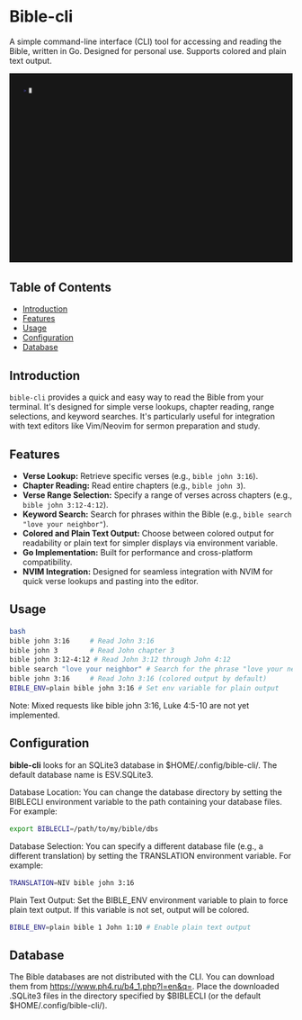 # Bible-cli
A simple command-line interface (CLI) tool for accessing and reading the Bible, written in Go. Designed for personal use. Supports colored and plain text output.

<img alt="Bible CLI Tool" src="https://raw.githubusercontent.com/ButbkaDrug/bible/refs/heads/master/bible.gif" width="600" />


## Table of Contents

- [Introduction](#introduction)
- [Features](#features)
- [Usage](#usage)
- [Configuration](#configuration)
- [Database](#database)

## Introduction

`bible-cli` provides a quick and easy way to read the Bible from your terminal. It's designed for simple verse lookups, chapter reading, range selections, and keyword searches.  It's particularly useful for integration with text editors like Vim/Neovim for sermon preparation and study.

## Features

* **Verse Lookup:** Retrieve specific verses (e.g., `bible john 3:16`).
* **Chapter Reading:** Read entire chapters (e.g., `bible john 3`).
* **Verse Range Selection:** Specify a range of verses across chapters (e.g., `bible john 3:12-4:12`).
* **Keyword Search:** Search for phrases within the Bible (e.g., `bible search "love your neighbor"`).
* **Colored and Plain Text Output:** Choose between colored output for readability or plain text for simpler displays via environment variable.
* **Go Implementation:** Built for performance and cross-platform compatibility.
* **NVIM Integration:** Designed for seamless integration with NVIM for quick verse lookups and pasting into the editor.

## Usage
```bash
bash
bible john 3:16     # Read John 3:16
bible john 3        # Read John chapter 3
bible john 3:12-4:12 # Read John 3:12 through John 4:12
bible search "love your neighbor" # Search for the phrase "love your neighbor"
bible john 3:16     # Read John 3:16 (colored output by default)
BIBLE_ENV=plain bible john 3:16 # Set env variable for plain output
```

Note: Mixed requests like bible john 3:16, Luke 4:5-10 are not yet implemented.

## Configuration

**bible-cli** looks for an SQLite3 database in $HOME/.config/bible-cli/. The default database name is ESV.SQLite3.

Database Location: You can change the database directory by setting the BIBLECLI environment variable to the path containing your database files. For example:

```bash
export BIBLECLI=/path/to/my/bible/dbs
```

Database Selection: You can specify a different database file (e.g., a different translation) by setting the TRANSLATION environment variable. For example:

```bash
TRANSLATION=NIV bible john 3:16
```

Plain Text Output: Set the BIBLE_ENV environment variable to plain to force plain text output. If this variable is not set, output will be colored.

```Bash
BIBLE_ENV=plain bible 1 John 1:10 # Enable plain text output
```
## Database

The Bible databases are not distributed with the CLI. You can download them from https://www.ph4.ru/b4_1.php?l=en&q=.  Place the downloaded .SQLite3 files in the directory specified by $BIBLECLI (or the default $HOME/.config/bible-cli/).

